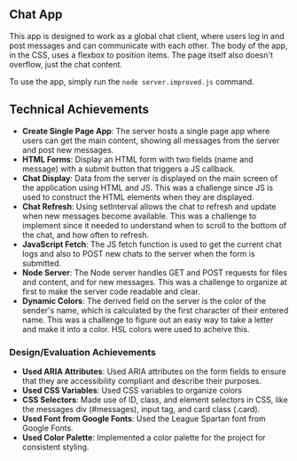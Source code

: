 ## Chat App
This app is designed to work as a global chat client, where users log in and post messages and can communicate with each other.
The body of the app, in the CSS, uses a flexbox to position items. The page itself also doesn't overflow, just the chat content.

To use the app, simply run the `node server.improved.js` command.

## Technical Achievements
- **Create Single Page App**: The server hosts a single page app where users can get the main content, showing all messages from the server and post new messages.
- **HTML Forms**: Display an HTML form with two fields (name and message) with a submit button that triggers a JS callback.
- **Chat Display**: Data from the server is displayed on the main screen of the application using HTML and JS. This was a challenge since JS is used to construct the HTML elements when they are displayed.
- **Chat Refresh**: Using setInterval allows the chat to refresh and update when new messages become available. This was a challenge to implement since it needed to understand when to scroll to the bottom of the chat, and how often to refresh.
- **JavaScript Fetch**: The JS fetch function is used to get the current chat logs and also to POST new chats to the server when the form is submitted.
- **Node Server**: The Node server handles GET and POST requests for files and content, and for new messages. This was a challenge to organize at first to make the server code readable and clear.
- **Dynamic Colors**: The derived field on the server is the color of the sender's name, which is calculated by the first character of their entered name. This was a challenge to figure out an easy way to take a letter and make it into a color. HSL colors were used to acheive this.

### Design/Evaluation Achievements
- **Used ARIA Attributes**: Used ARIA attributes on the form fields to ensure that they are accessibility compliant and describe their purposes.
- **Used CSS Variables**: Used CSS variables to organize colors
- **CSS Selectors**: Made use of ID, class, and element selectors in CSS, like the messages div (#messages), input tag, and card class (.card).
- **Used Font from Google Fonts**: Used the League Spartan font from Google Fonts.
- **Used Color Palette**: Implemented a color palette for the project for consistent styling. 